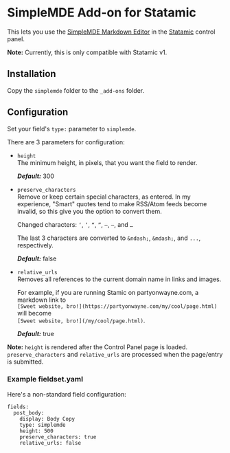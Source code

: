 # SimpleMDE Add-on for Statamic

This lets you use the [SimpleMDE Markdown Editor](https://github.com/NextStepWebs/simplemde-markdown-editor) in the [Statamic](http://statamic.com) control panel.

**Note:** Currently, this is only compatible with Statamic v1.

## Installation

Copy the `simplemde` folder to the `_add-ons` folder.

## Configuration

Set your field's `type:` parameter to `simplemde`.

There are 3 parameters for configuration:

* `height`  
  The minimum height, in pixels, that you want the field to render.  
  
  **_Default:_** 300
* `preserve_characters`  
  Remove or keep certain special characters, as entered. In my experience, "Smart" quotes tend to make RSS/Atom feeds become invalid, so this give you the option to convert them.  
  
  Changed characters: `‘`, `’`, `“`, `”`, `–`, `—`, and `…`

  The last 3 characters are converted to `&ndash;`, `&mdash;`, and `...`, respectively.  
  
  **_Default:_** false
  
* `relative_urls`  
  Removes all references to the current domain name in links and images.

  For example, if you are running Stamic on partyonwayne.com, a markdown link to  
  `[Sweet website, bro!](https://partyonwayne.com/my/cool/page.html)`  
  will become  
  `[Sweet website, bro!](/my/cool/page.html)`.
  
  **_Default:_** true
  
**Note:** `height` is rendered after the Control Panel page is loaded. `preserve_characters` and `relative_urls` are processed when the page/entry is submitted.

### Example fieldset.yaml

Here's a non-standard field configuration:

```
fields:
  post_body:
    display: Body Copy
    type: simplemde
    height: 500
    preserve_characters: true
    relative_urls: false
```
